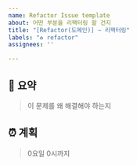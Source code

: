 ```yaml
---
name: Refactor Issue template
about: 어떤 부분을 리팩터링 할 건지
title: "[Refactor(도메인)] ~ 리팩터링"
labels: "♻️ refactor"
assignees: ''

---
```


## 📝 요약

> 이 문제를 왜 해결해야 하는지

## ⏰ 계획

> 0요일 0시까지
